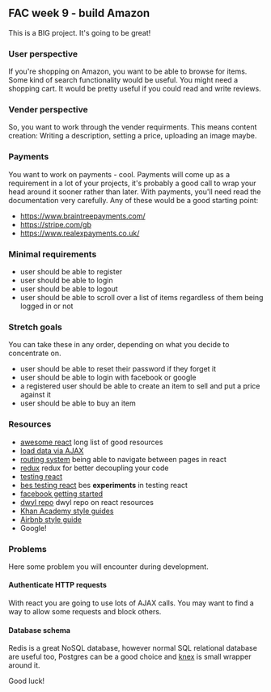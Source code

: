 ## FAC week 9 - build Amazon

This is a BIG project. It's going to be great!

### User perspective
If you're shopping on Amazon, you want to be able to browse for items. Some kind of search functionality would be useful. You might need a shopping cart. It would be pretty useful if you could read and write reviews.

### Vender perspective
So, you want to work through the vender requirments. This means content creation: Writing a description, setting a price, uploading an image maybe.

### Payments
You want to work on payments - cool. Payments will come up as a requirement in a lot of your projects, it's probably a good call to wrap your head around it sooner rather than later. With payments, you'll need read the documentation very carefully.
Any of these would be a good starting point:
- https://www.braintreepayments.com/
- https://stripe.com/gb
- https://www.realexpayments.co.uk/

### Minimal requirements
- user should be able to register
- user should be able to login
- user should be able to logout
- user should be able to scroll over a list of items regardless of them being logged in or not

### Stretch goals
You can take these in any order, depending on what you decide to concentrate on.
- user should be able to reset their password if they forget it
- user should be able to login with facebook or google
- a registered user should be able to create an item to sell and put a price against it
- user should be able to buy an item

### Resources
- [awesome react](https://github.com/enaqx/awesome-react) long list of good resources
- [load data via AJAX](https://facebook.github.io/react/tips/initial-ajax.html)
- [routing system](https://github.com/reactjs/react-router) being able to navigate between pages in react
- [redux](http://redux.js.org/) redux for better decoupling your code
- [testing react](https://facebook.github.io/react/docs/test-utils.html)
- [bes testing react](https://github.com/besarthoxhaj/testing-react) bes **experiments** in testing react
- [facebook getting started](https://facebook.github.io/react/docs/getting-started.html)
- [dwyl repo](https://github.com/dwyl/learn-react) dwyl repo on react resources
- [Khan Academy style guides](https://github.com/Khan/style-guides)
- [Airbnb style guide](https://github.com/airbnb/javascript/tree/master/react#alignment)
- Google!

### Problems
Here some problem you will encounter during development.

#### Authenticate HTTP requests
With react you are going to use lots of AJAX calls. You may want to find a way to allow some requests and block others.

#### Database schema
Redis is a great NoSQL database, however normal SQL relational database are useful too, Postgres can be a good choice and [knex](https://github.com/tgriesser/knex) is small wrapper around it.

Good luck!
